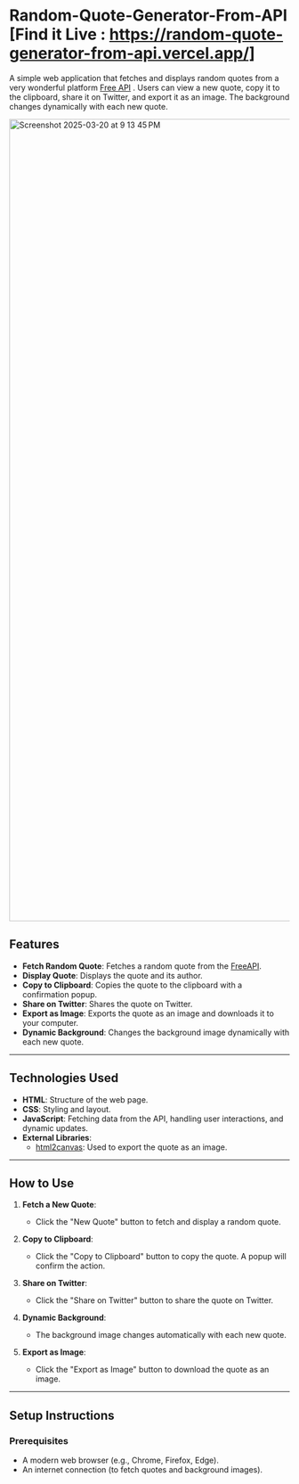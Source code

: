 # Random-Quote-Generator-From-API [Find it Live : https://random-quote-generator-from-api.vercel.app/]

A simple web application that fetches and displays random quotes from a very wonderful platform [Free API](https://freeapi.app/) . Users can view a new quote, copy it to the clipboard, share it on Twitter, and export it as an image. The background changes dynamically with each new quote.


<img width="1440" alt="Screenshot 2025-03-20 at 9 13 45 PM" src="https://github.com/user-attachments/assets/ae91b675-e5fd-4a95-a828-e085776f98c7" />

## Features

- **Fetch Random Quote**: Fetches a random quote from the [FreeAPI](https://api.freeapi.app/api/v1/public/quotes/quote/random).
- **Display Quote**: Displays the quote and its author.
- **Copy to Clipboard**: Copies the quote to the clipboard with a confirmation popup.
- **Share on Twitter**: Shares the quote on Twitter.
- **Export as Image**: Exports the quote as an image and downloads it to your computer.
- **Dynamic Background**: Changes the background image dynamically with each new quote.

---

## Technologies Used

- **HTML**: Structure of the web page.
- **CSS**: Styling and layout.
- **JavaScript**: Fetching data from the API, handling user interactions, and dynamic updates.
- **External Libraries**:
  - [html2canvas](https://html2canvas.hertzen.com/): Used to export the quote as an image.

---

## How to Use

1. **Fetch a New Quote**:
   - Click the "New Quote" button to fetch and display a random quote.

2. **Copy to Clipboard**:
   - Click the "Copy to Clipboard" button to copy the quote. A popup will confirm the action.

3. **Share on Twitter**:
   - Click the "Share on Twitter" button to share the quote on Twitter.

4. **Dynamic Background**:
   - The background image changes automatically with each new quote.
  
5. **Export as Image**:
   - Click the "Export as Image" button to download the quote as an image.

---

## Setup Instructions

### Prerequisites

- A modern web browser (e.g., Chrome, Firefox, Edge).
- An internet connection (to fetch quotes and background images).
